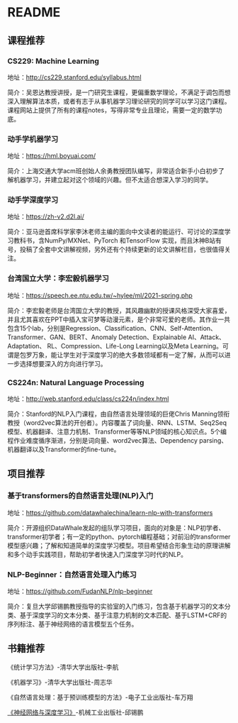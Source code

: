 # README

## 课程推荐

### CS229: Machine Learning

地址：http://cs229.stanford.edu/syllabus.html

简介：吴恩达教授讲授，是一门研究生课程，更偏重数学理论，不满足于调包而想深入理解算法本质，或者有志于从事机器学习理论研究的同学可以学习这门课程。课程网站上提供了所有的课程notes，写得非常专业且理论，需要一定的数学功底。

### 动手学机器学习

地址：https://hml.boyuai.com/

简介：上海交通大学acm班创始人余勇教授团队编写，非常适合新手小白初步了解机器学习，并建立起对这个领域的兴趣。但不太适合想深入学习的同学。

### 动手学深度学习

地址：https://zh-v2.d2l.ai/

简介：亚马逊首席科学家李沐老师主编的面向中文读者的能运行、可讨论的深度学习教科书，含NumPy/MXNet、PyTorch 和TensorFlow 实现，而且沐神B站有号，投稿了全套中文讲解视频，另外还有个持续更新的论文讲解栏目，也很值得关注。

### 台湾国立大学：李宏毅机器学习

地址：https://speech.ee.ntu.edu.tw/~hylee/ml/2021-spring.php

简介：李宏毅老师是台湾国立大学的教授，其风趣幽默的授课风格深受大家喜爱，并且尤其喜欢在PPT中插入宝可梦等动漫元素，是个非常可爱的老师。其作业一共包含15个lab，分别是Regression、Classification、CNN、Self-Attention、Transformer、GAN、BERT、Anomaly Detection、Explainable AI、Attack、Adaptation、 RL、Compression、Life-Long  Learning以及Meta  Learning。可谓是包罗万象，能让学生对于深度学习的绝大多数领域都有一定了解，从而可以进一步选择想要深入的方向进行学习。

### CS224n: Natural Language Processing

地址：http://web.stanford.edu/class/cs224n/index.html

简介：Stanford的NLP入门课程，由自然语言处理领域的巨佬Chris Manning领衔教授（word2vec算法的开创者）。内容覆盖了词向量、RNN、LSTM、Seq2Seq模型、机器翻译、注意力机制、Transformer等等NLP领域的核心知识点。5个编程作业难度循序渐进，分别是词向量、word2vec算法、Dependency parsing、机器翻译以及Transformer的fine-tune。

## 项目推荐

### 基于transformers的自然语言处理(NLP)入门

地址：https://github.com/datawhalechina/learn-nlp-with-transformers

简介：开源组织DataWhale发起的组队学习项目，面向的对象是：NLP初学者、transformer初学者；有一定的python、pytorch编程基础；对前沿的transformer模型感兴趣；了解和知道简单的深度学习模型。项目希望结合形象生动的原理讲解和多个动手实践项目，帮助初学者快速入门深度学习时代的NLP。

### NLP-Beginner：自然语言处理入门练习

地址：https://github.com/FudanNLP/nlp-beginner

简介：复旦大学邱锡鹏教授指导的实验室的入门练习，包含基于机器学习的文本分类、基于深度学习的文本分类、基于注意力机制的文本匹配、基于LSTM+CRF的序列标注、基于神经网络的语言模型五个任务。

## 书籍推荐

《统计学习方法》-清华大学出版社-李航

《机器学习》-清华大学出版社-周志华

《自然语言处理：基于预训练模型的方法》-电子工业出版社-车万翔

[《神经网络与深度学习》](https://nndl.github.io/)-机械工业出版社-邱锡鹏

